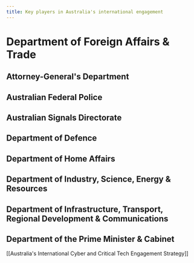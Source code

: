 ```yaml
---
title: Key players in Australia's international engagement
---
```

# Department of Foreign Affairs & Trade
## Attorney-General's Department
## Australian Federal Police
## Australian Signals Directorate
## Department of Defence
## Department of Home Affairs
## Department of Industry, Science, Energy & Resources
## Department of Infrastructure, Transport, Regional Development & Communications
## Department of the Prime Minister & Cabinet

[[Australia's International Cyber and Critical Tech Engagement Strategy]]
